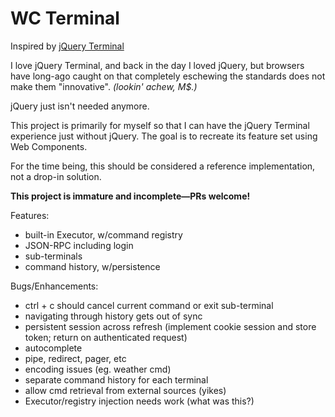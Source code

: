 WC Terminal
===========

Inspired by [jQuery Terminal](https://terminal.jcubic.pl/)

I love jQuery Terminal, and back in the day I loved jQuery, but browsers have long-ago caught on that completely
eschewing the standards does not make them "innovative". _(lookin' achew, M$.)_

jQuery just isn't needed anymore.

This project is primarily for myself so that I can have the jQuery Terminal experience just without jQuery.  The goal is
to recreate its feature set using Web Components.

For the time being, this should be considered a reference implementation, not a drop-in solution.

**This project is immature and incomplete—PRs welcome!**

Features:
 - built-in Executor, w/command registry
 - JSON-RPC including login
 - sub-terminals
 - command history, w/persistence

Bugs/Enhancements:
 - ctrl + c should cancel current command or exit sub-terminal
 - navigating through history gets out of sync
 - persistent session across refresh (implement cookie session and store token; return on authenticated request)
 - autocomplete
 - pipe, redirect, pager, etc
 - encoding issues (eg. weather cmd)
 - separate command history for each terminal
 - allow cmd retrieval from external sources (yikes)
 - Executor/registry injection needs work (what was this?)
